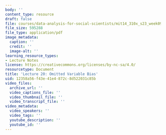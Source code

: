 ```yaml
---
body: ''
content_type: resource
draft: false
file: courses/data-analysis-for-social-scientists/mit14_310x_s23_week09_lec20.pdf
file_size: 595288
file_type: application/pdf
image_metadata:
  caption: ''
  credit: ''
  image-alt: ''
learning_resource_types:
- Lecture Notes
license: https://creativecommons.org/licenses/by-nc-sa/4.0/
resourcetype: Document
title: 'Lecture 20: Omitted Variable Bias'
uid: 12358a56-f43e-41e4-872c-8d522031c85b
video_files:
  archive_url: ''
  video_captions_file: ''
  video_thumbnail_file: ''
  video_transcript_file: ''
video_metadata:
  video_speakers: ''
  video_tags: ''
  youtube_description: ''
  youtube_id: ''
---
```

